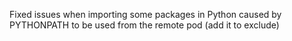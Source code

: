 Fixed issues when importing some packages in Python caused by PYTHONPATH to be used from the remote pod (add it to exclude)